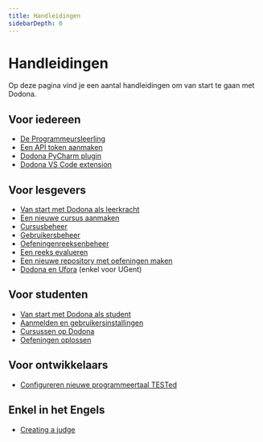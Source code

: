 ```yaml
---
title: Handleidingen
sidebarDepth: 0
---
```

# Handleidingen

Op deze pagina vind je een aantal handleidingen om van start te gaan met Dodona.

## Voor iedereen
* [De Programmeursleerling](the-coders-apprentice)
* [Een API token aanmaken](creating-an-api-token)
* [Dodona PyCharm plugin](pycharm-plugin)
* [Dodona VS Code extension](vs-code-extension)

## Voor lesgevers
* [Van start met Dodona als leerkracht](teachers/getting-started)
* [Een nieuwe cursus aanmaken](teachers/creating-a-course)
* [Cursusbeheer](teachers/course-management)
* [Gebruikersbeheer](teachers/user-management)
* [Oefeningenreeksenbeheer](teachers/exercise-series-management)
* [Een reeks evalueren](teachers/evaluate-series)
* [Een nieuwe repository met oefeningen maken](teachers/new-exercise-repo)
* [Dodona en Ufora](teachers/ufora) (enkel voor UGent)

## Voor studenten
* [Van start met Dodona als student](students/getting-started)
* [Aanmelden en gebruikersinstallingen](students/login-and-settings/)
* [Cursussen op Dodona](students/courses/)
* [Oefeningen oplossen](students/exercises/)

## Voor ontwikkelaars
* [Configureren nieuwe programmeertaal TESTed](developers/tested-configure-new-programming-language)

## Enkel in het Engels
* [Creating a judge](creating-a-judge)
